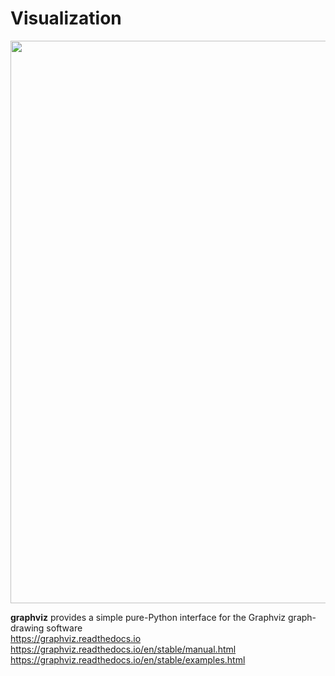 # Visualization
<img src="https://github.com/ivgnk/Math-on-Python/blob/master/Visualization/2020_Python%20visualisation%20libraries.png" width=900>

**graphviz** provides a simple pure-Python interface for the Graphviz graph-drawing software                        
https://graphviz.readthedocs.io                      
https://graphviz.readthedocs.io/en/stable/manual.html                 
https://graphviz.readthedocs.io/en/stable/examples.html                               

